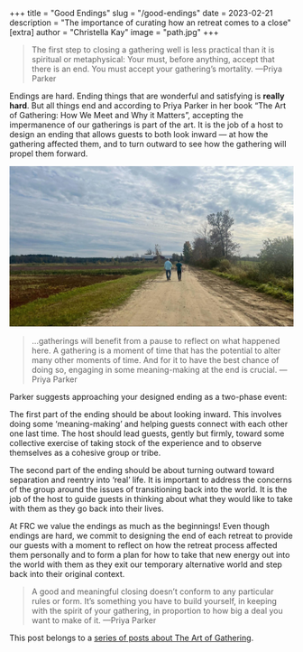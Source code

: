 +++
title = "Good Endings"
slug = "/good-endings"
date = 2023-02-21
description = "The importance of curating how an retreat comes to a close"
[extra]
author = "Christella Kay"
image = "path.jpg"
+++

> The first step to closing a gathering well is less practical than it is spiritual or metaphysical: Your must, before anything, accept that there is an end. You must accept your gathering’s mortality. &mdash;Priya Parker

Endings are hard. Ending things that are wonderful and satisfying is **really hard**. But all things end and according to Priya Parker in her book “The Art of Gathering: How We Meet and Why it Matters”, accepting the impermanence of our gatherings is part of the art. It is the job of a host to design an ending that allows guests to both look inward &mdash; at how the gathering affected them, and to turn outward to see how the gathering will propel them forward.

![Walking along a path](path.jpg)

> …gatherings will benefit from a pause to reflect on what happened here. A gathering is a moment of time that has the potential to alter many other moments of time. And for it to have the best chance of doing so, engaging in some meaning-making at the end is crucial. &mdash;Priya Parker

Parker suggests approaching your designed ending as a two-phase event:

The first part of the ending should be about looking inward. This involves doing some ‘meaning-making’ and helping guests connect with each other one last time. The host should lead guests, gently but firmly, toward some collective exercise of taking stock of the experience and to observe themselves as a cohesive group or tribe.

The second part of the ending should be about turning outward toward separation and reentry into ‘real’ life. It is important to address the concerns of the group around the issues of transitioning back into the world. It is the job of the host to guide guests in thinking about what they would like to take with them as they go back into their lives. 

At FRC we value the endings as much as the beginnings! Even though endings are hard, we commit to designing the end of each retreat to provide our guests with a moment to reflect on how the retreat process affected them personally and to form a plan for how to take that new energy out into the world with them as they exit our temporary alternative world and step back into their original context.

> A good and meaningful closing doesn’t conform to any particular rules or form. It’s something you have to build yourself, in keeping with the spirit of your gathering, in proportion to how big a deal you want to make of it. &mdash;Priya Parker

This post belongs to a [series of posts about The Art of Gathering](/blog/the-art-of-gathering-introduction/#more-in-this-series).

